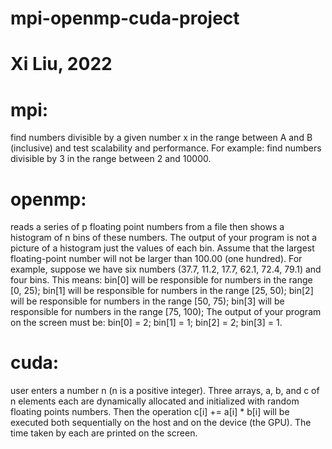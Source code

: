 # mpi-openmp-cuda-project
# Xi Liu, 2022
# mpi: 
find numbers divisible by a given number x in the range 
between A and B (inclusive) and test scalability and performance. For example: find numbers 
divisible by 3 in the range between 2 and 10000.
# openmp: 
reads a series of p floating point numbers from a file then shows a 
histogram of n bins of these numbers. The output of your program is not a picture of a 
histogram just the values of each bin. Assume that the largest floating-point number will 
not be larger than 100.00 (one hundred). 
For example, suppose we have six numbers (37.7, 11.2, 17.7, 62.1, 72.4, 79.1) and four 
bins. This means: 
bin[0] will be responsible for numbers in the range [0, 25);
bin[1] will be responsible for numbers in the range [25, 50);
bin[2] will be responsible for numbers in the range [50, 75);
bin[3] will be responsible for numbers in the range [75, 100);
The output of your program on the screen must be: 
bin[0] = 2;
bin[1] = 1;
bin[2] = 2;
bin[3] = 1.
# cuda: 
user enters a number n (n is a positive integer). Three arrays, a, b, and c of n 
elements each are dynamically allocated and initialized with random floating points 
numbers. Then the operation c[i] += a[i] * b[i] will be executed both sequentially on the host and 
on the device (the GPU). The time taken by each are printed on the screen.
